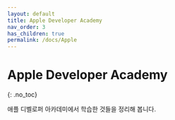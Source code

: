 ```yaml
---
layout: default
title: Apple Developer Academy
nav_order: 3
has_children: true
permalink: /docs/Apple
---
```


# Apple Developer Academy
{: .no_toc}

애플 디벨로퍼 아카데미에서 학습한 것들을 정리해 봅니다.